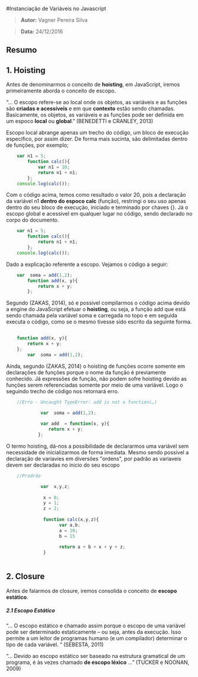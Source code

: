 #Instanciação de Variáveis no Javascript
 > **Autor:** Vagner Pereira Silva
 
 > **Data:** 24/12/2016
 
## Resumo

## 1. Hoisting

Antes de denominarmos o conceito de **hoisting**, em JavaScript, iremos primeiramente aborda o conceito de escopo.

“... O escopo refere-se ao local onde os objetos, as variáveis e as funções são **criadas e acessíveis** e em que **contexto** estão sendo chamadas. Basicamente, os objetos, as variáveis e as funções pode ser definida em um espoco **local** ou **global**.” (BENEDETTI e CRANLEY, 2013)

Escopo local abrange apenas um trecho do código, um bloco de execução especifico, por assim dizer. De forma mais sucinta, são delimitadas dentro de funções, por exemplo;

```js
	var n1 = 5;
		function calc(){
			var n1 = 10;
			return n1 + n1;
		};
	console.log(calc());
```
	
Com o código acima, temos como resultado o valor 20, pois a declaração da variável n1 **dentro do espoco calc** (função), restringi o seu uso apenas dentro do seu bloco de execução, iniciado e terminado por chaves {}.
Já o escopo global e acessível em qualquer lugar no código, sendo declarado no corpo do documento.

```js
	var n1 = 5;
		function calc(){
			return n1 + n1;
		};
	console.log(calc());

```

Dado a explicação referente a escopo. Vejamos o código a seguir:

```js
	var  soma = add(1,2);
		function add(x, y){
			return x + y;
		};
```
Segundo (ZAKAS, 2014),  só e possível compilarmos o código acima devido a engine do JavaScript efetuar o **hoisting**, ou seja, a função add que está sendo chamada pela variável soma e carregada no topo e em seguida executa o código, como se o mesmo tivesse sido escrito da seguinte forma.

```js
	
	function add(x, y){
		return x + y;
	};
        var  soma = add(1,2);
```

Ainda, segundo (ZAKAS, 2014)  o hoisting de funções ocorre somente em declarações de funções porque o nome da função é previamente conhecido. 
Já expressões de função, não podem sofre hoisting devido as funções serem referenciadas somente por meio de uma variável.
Logo o seguindo trecho de código nos retornará erro.

```js
	//Erro - Uncaught TypeError: add is not a function(…)

             var  soma = add(1,2);
              
             var add  = function(x, y){
				return x + y;
			};
```

O termo hoisting, dá-nos a possibilidade de declararmos uma variável sem necessidade de inicializarmos de forma imediata.
Mesmo sendo possivel a declaração de variavies em diversões "ordens", por padrão as variaveis devem ser declaradas no ínicio do seu escopo

```js
	//Pradrão

             var  x,y,z;
              
              x = 0;
              y = 1;
              z = 2;
              
              function calc(x,y,z){
              		var a,b;
              		a = 10;
              		b = 15
              		
              		return a + b + x + y + z;
              }
              
```

## 2. Closure

Antes de falarmos de closure, iremos consolida o conceito de **escopo estático**.

##### 2.1 Escopo Estático

“... O escopo estático e chamado assim porque o escopo de uma variável pode ser determinado estaticamente – ou seja, antes da execução. Isso permite a um leitor de programas humano (e um compilador) determinar o tipo de cada variável. “ (SEBESTA, 2011)

“... Devido ao escopo estático ser baseado na estrutura gramatical de um programa, é às vezes chamado **de escopo léxico** ...” (TUCKER e NOONAN, 2009)

